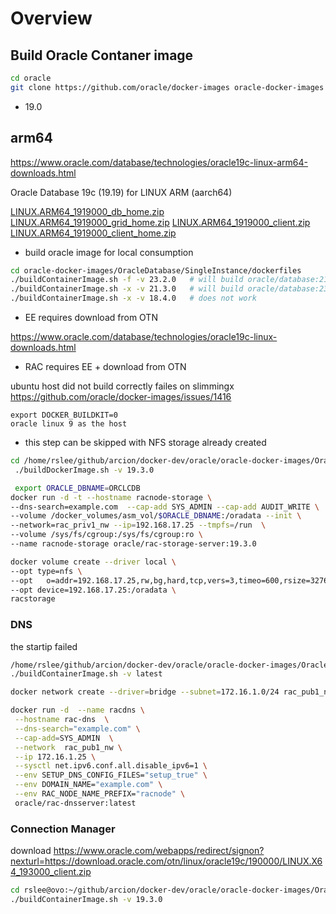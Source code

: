 # Overview

## Build Oracle Contaner image

```bash
cd oracle
git clone https://github.com/oracle/docker-images oracle-docker-images
```

- 19.0

## arm64
https://www.oracle.com/database/technologies/oracle19c-linux-arm64-downloads.html

Oracle Database 19c (19.19) for LINUX ARM (aarch64)

[LINUX.ARM64_1919000_db_home.zip](https://download.oracle.com/otn/linux/oracle19c/1919000/LINUX.ARM64_1919000_db_home.zip)
[LINUX.ARM64_1919000_grid_home.zip](https://download.oracle.com/otn/linux/oracle19c/1919000/LINUX.ARM64_1919000_grid_home.zip)
[LINUX.ARM64_1919000_client.zip](https://download.oracle.com/otn/linux/oracle19c/1919000/LINUX.ARM64_1919000_client.zip)
[LINUX.ARM64_1919000_client_home.zip](https://download.oracle.com/otn/linux/oracle19c/1919000/LINUX.ARM64_1919000_client_home.zip)


-  build oracle image for local consumption

```bash
cd oracle-docker-images/OracleDatabase/SingleInstance/dockerfiles 
./buildContainerImage.sh -f -v 23.2.0   # will build oracle/database:21.3.0-xe 
./buildContainerImage.sh -x -v 21.3.0   # will build oracle/database:23.2.0-free
./buildContainerImage.sh -x -v 18.4.0   # does not work
```

- EE requires download from OTN

https://www.oracle.com/database/technologies/oracle19c-linux-downloads.html


- RAC requires EE + download from OTN

ubuntu host did not build correctly
failes on slimmingx
https://github.com/oracle/docker-images/issues/1416

```
export DOCKER_BUILDKIT=0
oracle linux 9 as the host
```

- this step can be skipped with NFS storage already created

```bash
cd /home/rslee/github/arcion/docker-dev/oracle/oracle-docker-images/OracleDatabase/RAC/OracleRACStorageServer/dockerfiles
 ./buildDockerImage.sh -v 19.3.0

 export ORACLE_DBNAME=ORCLCDB
docker run -d -t --hostname racnode-storage \
--dns-search=example.com  --cap-add SYS_ADMIN --cap-add AUDIT_WRITE \
--volume /docker_volumes/asm_vol/$ORACLE_DBNAME:/oradata --init \
--network=rac_priv1_nw --ip=192.168.17.25 --tmpfs=/run  \
--volume /sys/fs/cgroup:/sys/fs/cgroup:ro \
--name racnode-storage oracle/rac-storage-server:19.3.0

docker volume create --driver local \
--opt type=nfs \
--opt   o=addr=192.168.17.25,rw,bg,hard,tcp,vers=3,timeo=600,rsize=32768,wsize=32768,actimeo=0 \
--opt device=192.168.17.25:/oradata \
racstorage
```

### DNS

the startip failed

```bash
/home/rslee/github/arcion/docker-dev/oracle/oracle-docker-images/OracleDatabase/RAC/OracleDNSServer/dockerfiles
./buildContainerImage.sh -v latest

docker network create --driver=bridge --subnet=172.16.1.0/24 rac_pub1_nw

docker run -d  --name racdns \
 --hostname rac-dns  \
 --dns-search="example.com" \
 --cap-add=SYS_ADMIN  \
 --network  rac_pub1_nw \
 --ip 172.16.1.25 \
 --sysctl net.ipv6.conf.all.disable_ipv6=1 \
 --env SETUP_DNS_CONFIG_FILES="setup_true" \
 --env DOMAIN_NAME="example.com" \
 --env RAC_NODE_NAME_PREFIX="racnode" \
 oracle/rac-dnsserver:latest

```

### Connection Manager

download https://www.oracle.com/webapps/redirect/signon?nexturl=https://download.oracle.com/otn/linux/oracle19c/190000/LINUX.X64_193000_client.zip


```bash
cd rslee@ovo:~/github/arcion/docker-dev/oracle/oracle-docker-images/OracleDatabase/RAC/OracleConnectionManager/dockerfiles$
./buildContainerImage.sh -v 19.3.0
